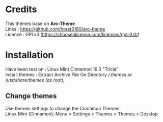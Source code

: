 # Credits
This themes base on <b>Arc-Theme</b> </br>
Links : https://github.com/horst3180/arc-theme</br>
License : GPLv3 (https://choosealicense.com/licenses/gpl-3.0/)</br>

# Installation
Have been test on :  Linux Mint Cinnamon 19.3 "Tricia" </br>
Install themes : Extract Archive File On Directory<i> /.themes or /usr/share/themes (as root),</i> </br>

## Change themes
Use themes settings to change the Cinnamon Themes.</br>
Linux Mint (Cinnamon): Menu > Settings > Themes > Themes > Desktop</br>

